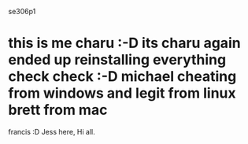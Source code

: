 se306p1

this is me charu :-D its charu again ended up reinstalling 
everything check check :-D
michael cheating from windows and legit from linux
brett from mac
=======
francis :D
Jess here, Hi all. 


